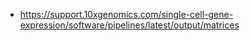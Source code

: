 - https://support.10xgenomics.com/single-cell-gene-expression/software/pipelines/latest/output/matrices
